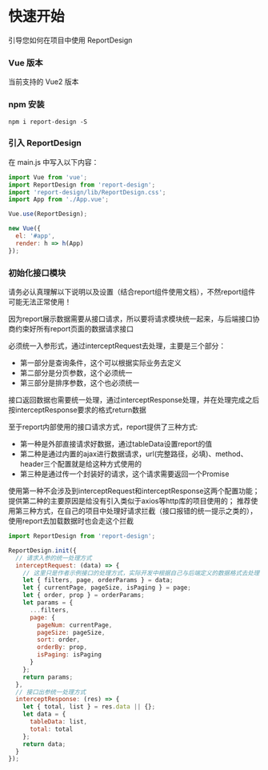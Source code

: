 # 快速开始

引导您如何在项目中使用 ReportDesign

### Vue 版本

当前支持的 Vue2 版本

### npm 安装

```shell
npm i report-design -S
```

### 引入 ReportDesign

在 main.js 中写入以下内容：

```js
import Vue from 'vue';
import ReportDesign from 'report-design';
import 'report-design/lib/ReportDesign.css';
import App from './App.vue';

Vue.use(ReportDesign);

new Vue({
  el: '#app',
  render: h => h(App)
});
```


### 初始化接口模块
请务必认真理解以下说明以及设置（结合report组件使用文档），不然report组件可能无法正常使用！

因为report展示数据需要从接口请求，所以要将请求模块统一起来，与后端接口协商约束好所有report页面的数据请求接口

必须统一入参形式，通过interceptRequest去处理，主要是三个部分：
- 第一部分是查询条件，这个可以根据实际业务去定义
- 第二部分是分页参数，这个必须统一
- 第三部分是排序参数，这个也必须统一

接口返回数据也需要统一处理，通过interceptResponse处理，并在处理完成之后按interceptResponse要求的格式return数据

至于report内部使用的接口请求方式，report提供了三种方式:
- 第一种是外部直接请求好数据，通过tableData设置report的值
- 第二种是通过内置的ajax进行数据请求，url(完整路径，必填)、method、header三个配置就是给这种方式使用的
- 第三种是通过传一个封装好的请求，这个请求需要返回一个Promise

使用第一种不会涉及到interceptRequest和interceptResponse这两个配置功能；
提供第二种的主要原因是给没有引入类似于axios等http库的项目使用的；
推荐使用第三种方式，在自己的项目中处理好请求拦截（接口报错的统一提示之类的），使用report去加载数据时也会走这个拦截


```js
import ReportDesign from 'report-design';

ReportDesign.init({
  // 请求入参的统一处理方式
  interceptRequest: (data) => {
    // 这里只是作者示例接口的处理方式，实际开发中根据自己与后端定义的数据格式去处理
    let { filters, page, orderParams } = data;
    let { currentPage, pageSize, isPaging } = page;
    let { order, prop } = orderParams;
    let params = {  
      ...filters,
      page: {
        pageNum: currentPage,
        pageSize: pageSize,
        sort: order,
        orderBy: prop,
        isPaging: isPaging
      }
    };
    return params;
  },
  // 接口出参统一处理方式
  interceptResponse: (res) => {
    let { total, list } = res.data || {};
    let data = {
      tableData: list,
      total: total
    };
    return data;
  }
});
```
